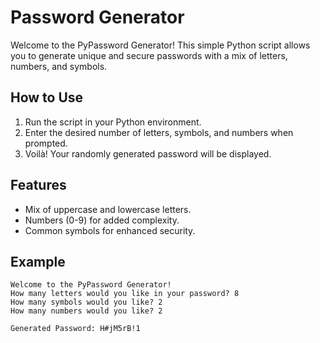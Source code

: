 
# Password Generator

Welcome to the PyPassword Generator! This simple Python script allows you to generate unique and secure passwords with a mix of letters, numbers, and symbols.

## How to Use

1. Run the script in your Python environment.
2. Enter the desired number of letters, symbols, and numbers when prompted.
3. Voilà! Your randomly generated password will be displayed.

## Features

- Mix of uppercase and lowercase letters.
- Numbers (0-9) for added complexity.
- Common symbols for enhanced security.

## Example

```plaintext
Welcome to the PyPassword Generator!
How many letters would you like in your password? 8  
How many symbols would you like? 2  
How many numbers would you like? 2

Generated Password: H#jM5rB!1
